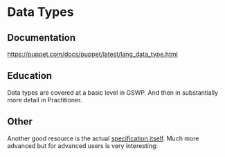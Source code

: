 # Data Types

## Documentation

<https://puppet.com/docs/puppet/latest/lang_data_type.html>

## Education

Data types are covered at a basic level in GSWP.
And then in substantially more detail in Practitioner.

## Other

Another good resource is the actual [specification itself](https://github.com/puppetlabs/puppet-specifications/blob/master/language/types_values_variables.md). Much more advanced but for advanced users is very interesting: 
